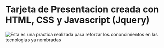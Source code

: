 # Tarjeta de Presentacion creada con HTML, CSS y Javascript (Jquery)

![Esta es una practica realizada para reforzar los cononcimientos en las tecnologias ya nombradas]()